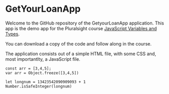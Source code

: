# GetYourLoanApp

Welcome to the GitHub repository of the GetyourLoanApp application.
This app is the demo app for the Pluralsight course [JavaScript Variables and Types](https://app.pluralsight.com/library/courses/javascript-variables-types/).

You can download a copy of the code and follow along in the course.

The application consists out of a simple HTML file, with some CSS and, most importantlty, a JavaScript file. 

```
const arr = [3,4,5];
var arr = Object.freeze([3,4,5])

let longnum = 13423542090909093 + 1
Number.isSafeInteger(longnum)